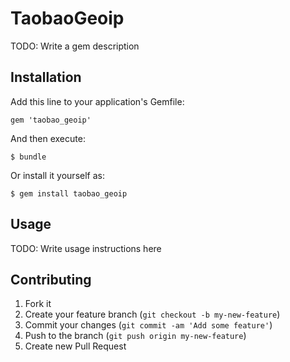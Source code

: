 # TaobaoGeoip

TODO: Write a gem description

## Installation

Add this line to your application's Gemfile:

    gem 'taobao_geoip'

And then execute:

    $ bundle

Or install it yourself as:

    $ gem install taobao_geoip

## Usage

TODO: Write usage instructions here

## Contributing

1. Fork it
2. Create your feature branch (`git checkout -b my-new-feature`)
3. Commit your changes (`git commit -am 'Add some feature'`)
4. Push to the branch (`git push origin my-new-feature`)
5. Create new Pull Request

